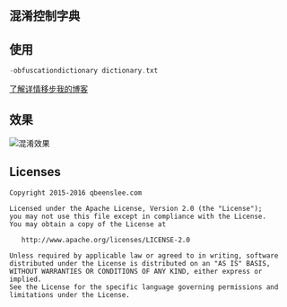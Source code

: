 混淆控制字典
---

## 使用

``` groovy
-obfuscationdictionary dictionary.txt
```

[了解详情移步我的博客](http://qbeenslee.com/article/about-wandoujia-proguard-config/)

## 效果

![混淆效果](https://raw.githubusercontent.com/qbeenslee/gradle-proguard-hehe-dictionary/master/snapshot/eyepetizer-eyepetizer_web.jpg)

## Licenses

```
Copyright 2015-2016 qbeenslee.com

Licensed under the Apache License, Version 2.0 (the "License");
you may not use this file except in compliance with the License.
You may obtain a copy of the License at

   http://www.apache.org/licenses/LICENSE-2.0

Unless required by applicable law or agreed to in writing, software
distributed under the License is distributed on an "AS IS" BASIS,
WITHOUT WARRANTIES OR CONDITIONS OF ANY KIND, either express or implied.
See the License for the specific language governing permissions and
limitations under the License.
```
